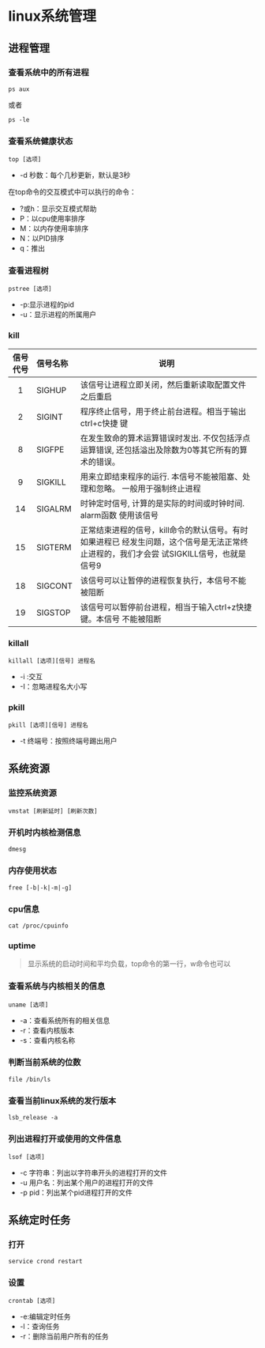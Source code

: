 # linux系统管理

## 进程管理

### 查看系统中的所有进程

```shell
ps aux
```

或者

```shell
ps -le
```

### 查看系统健康状态

```shell
top [选项]
```

* -d 秒数：每个几秒更新，默认是3秒

在top命令的交互模式中可以执行的命令：

* ?或h：显示交互模式帮助
* P：以cpu使用率排序
* M：以内存使用率排序
* N：以PID排序
* q：推出

### 查看进程树

```shell
pstree [选项]
```

* -p:显示进程的pid
* -u：显示进程的所属用户

### kill

|信号代号|信号名称|说明|
|:--:|:--|---|
|1|SIGHUP|该信号让进程立即关闭，然后重新读取配置文件之后重启|
|2|SIGINT|程序终止信号，用于终止前台进程。相当于输出ctrl+c快捷 键|
|8|SIGFPE|在发生致命的算术运算错误时发出. 不仅包括浮点运算错误, 还包括溢出及除数为0等其它所有的算术的错误。 |
|9|SIGKILL|用来立即结束程序的运行. 本信号不能被阻塞、处理和忽略。 一般用于强制终止进程|
|14|SIGALRM|时钟定时信号, 计算的是实际的时间或时钟时间. alarm函数 使用该信号|
|15|SIGTERM|正常结束进程的信号，kill命令的默认信号。有时如果进程已 经发生问题，这个信号是无法正常终止进程的，我们才会尝 试SIGKILL信号，也就是信号9|
|18|SIGCONT|该信号可以让暂停的进程恢复执行，本信号不能被阻断|
|19|SIGSTOP|该信号可以暂停前台进程，相当于输入ctrl+z快捷键。本信号 不能被阻断|

### killall

```shell
killall [选项][信号] 进程名
```

* -i :交互
* -I：忽略进程名大小写

### pkill

```shell
pkill [选项][信号] 进程名
```

* -t 终端号：按照终端号踢出用户

## 系统资源

### 监控系统资源

```shell
vmstat [刷新延时] [刷新次数]
```

### 开机时内核检测信息

```shell
dmesg
```

### 内存使用状态

```shell
free [-b|-k|-m|-g]
```

### cpu信息

```shell
cat /proc/cpuinfo
```

### uptime

>显示系统的启动时间和平均负载，top命令的第一行，w命令也可以

### 查看系统与内核相关的信息

```shell
uname [选项]
```

* -a：查看系统所有的相关信息
* -r：查看内核版本
* -s：查看内核名称

### 判断当前系统的位数

```shell
file /bin/ls
```

### 查看当前linux系统的发行版本

```shell
lsb_release -a
```

### 列出进程打开或使用的文件信息

```shell
lsof [选项]
```

* -c 字符串：列出以字符串开头的进程打开的文件
* -u 用户名：列出某个用户的进程打开的文件
* -p pid：列出某个pid进程打开的文件

## 系统定时任务

### 打开

```shell
service crond restart
```

### 设置

```shell
crontab [选项]
```

* -e:编辑定时任务
* -l：查询任务
* -r：删除当前用户所有的任务